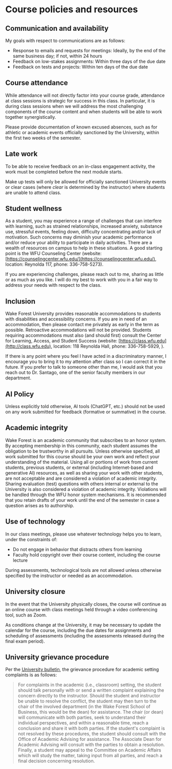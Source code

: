 # Course policies and resources

## Communication and availability

My goals with respect to communications are as follows:

* Response to emails and requests for meetings: Ideally, by the end of the same business day; if not, within 24 hours
* Feedback on low-stakes assignments: Within three days of the due date
* Feedback on tests and projects: Within ten days of the due date

## Course attendance

While attendance will not directly factor into your course grade, attendance at class sessions is strategic for success in this class.  In particular, it is during class sessions when we will address the most challenging components of the course content and when students will be able to work together synergistically.

Please provide documentation of known excused absences, such as for athletic or academic events officially sanctioned by the University, within the first two weeks of the semester.

## Late work

To be able to receive feedback on an in-class engagement activity, the work must be completed before the next module starts.  

Make up tests will only be allowed for officially sanctioned University events or clear cases (where *clear* is determined by the instructor) where students are unable to attend class.


## Student wellness

As a student, you may experience a range of challenges that can interfere with learning, such as strained relationships, increased anxiety, substance use, stressful events, feeling down, difficulty concentrating and/or lack of motivation. Such concerns may diminish your academic performance and/or reduce your ability to participate in daily activities. There are a wealth of resources on campus to help in these situations. A good starting point is the WFU Counseling Center (website: [https://counselingcenter.wfu.edu/](https://counselingcenter.wfu.edu/), location: Reynolda 117, phone: 336-758-5273).

If you are experiencing challenges, please reach out to me, sharing as little or as much as you like.  I will do my best to work with you in a fair way to address your needs with respect to the class.

## Inclusion

Wake Forest University provides reasonable accommodations to students with disabilities and accessibility concerns. If you are in need of an accommodation, then please contact me privately as early in the term as possible. Retroactive accommodations will not be provided. Students requiring accommodations must also (and should first) consult the Center for Learning, Access, and Student Success (website: [https://class.wfu.edu](http://class.wfu.edu), location: 118 Reynolda Hall, phone: 336-758-5929, ).

If there is any point where you feel I have acted in a discriminatory manner, I encourage you to bring it to my attention after class so I can correct it in the future.  If you prefer to talk to someone other than me, I would ask that you reach out to Dr. Santago, one of the senior faculty members in our department.

## AI Policy

Unless explicitly told otherwise, AI tools (ChatGPT, etc.) should not be used on any work submitted for feedback (formative or summative) in the course.

## Academic integrity

Wake Forest is an academic community that subscribes to an honor system.  By accepting membership in this community, each student assumes the obligation to be trustworthy in all pursuits. Unless otherwise specified, all work submitted for this course should be your own work and reflect your understanding of the material. Using all or portions of work from current students, previous students, or external (including Internet-based and generative AI) resources, as well as sharing your work with other students, are not acceptable and are considered a violation of academic integrity. Sharing evaluation (test) questions with others internal or external to the University is also considered a violation of academic integrity.  Violations will be handled through the WFU honor system mechanisms. It is recommended that you retain drafts of your work until the end of the semester in case a question arises as to authorship.

## Use of technology

In our class meetings, please use whatever technology helps you to learn, under the constraints of:

* Do not engage in behavior that distracts others from learning
* Faculty hold copyright over their course content, including the course lecture

During assessments, technological tools are not allowed unless otherwise specified by the instructor or needed as an accommodation.

## University closure

In the event that the University physically closes, the course will continue as an online course with class meetings held through a video conferencing tool, such as Zoom.

As conditions change at the University, it may be necessary to update the calendar for the course, including the due dates for assignments and scheduling of assessments (including the assessments released during the final exam period).

## University grievance procedure

Per the [University bulletin](https://bulletin.wfu.edu/undergraduate/wake-forest-college/student-complaints/), the grievance procedure for academic setting complaints is as follows:

> For complaints in the academic (i.e., classroom) setting, the student should talk personally with or send a written complaint explaining the concern directly to the instructor. Should the student and instructor be unable to resolve the conflict, the student may then turn to the chair of the involved department (in the Wake Forest School of Business, this would be the dean) for assistance. The chair (or dean) will communicate with both parties, seek to understand their individual perspectives, and within a reasonable time, reach a conclusion and share it with both parties. If the student's complaint is not resolved by these procedures, the student should consult with the Office of Academic Advising for assistance. The Associate Dean for Academic Advising will consult with the parties to obtain a resolution. Finally, a student may appeal to the Committee on Academic Affairs which will study the matter, taking input from all parties, and reach a final decision concerning resolution.

